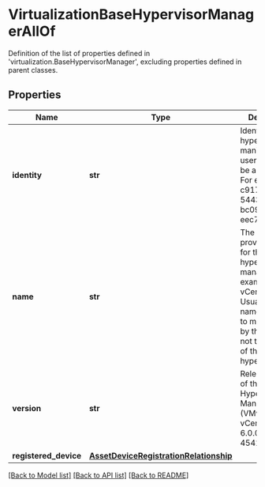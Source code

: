 # VirtualizationBaseHypervisorManagerAllOf

Definition of the list of properties defined in 'virtualization.BaseHypervisorManager', excluding properties defined in parent classes.
## Properties
Name | Type | Description | Notes
------------ | ------------- | ------------- | -------------
**identity** | **str** | Identity of the hypervisor (not manipulated by user). It could be a UUID too. For example, c917093f-5443-4748-bc09-eec72ded7608. | [optional] [readonly] 
**name** | **str** | The user provided name for the hypervisor manager. For example, vCenterIreland. Usually, this name is subject to manipulation by the user. It is not the identity of the hypervisor. | [optional] 
**version** | **str** | Release version of the Hypervisor Manger (VMware vCenter Server 6.0.0 build-4541947). | [optional] [readonly] 
**registered_device** | [**AssetDeviceRegistrationRelationship**](AssetDeviceRegistrationRelationship.md) |  | [optional] 

[[Back to Model list]](../README.md#documentation-for-models) [[Back to API list]](../README.md#documentation-for-api-endpoints) [[Back to README]](../README.md)


